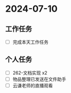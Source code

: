 # 2024-07-10

## 工作任务

- [ ] 完成本天工作任务

## 个人任务

- [ ] 262-文档实现 x2
- [ ] 物品整理已发送在文件助手
- [ ] 云谦老师的直播观看
